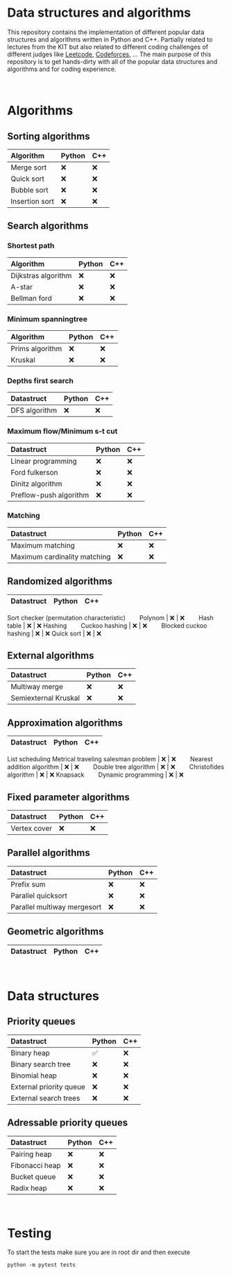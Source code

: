 # Data structures and algorithms
This repository contains the implementation of different popular data structures and algorithms written in Python and C++. Partially related to lectures from the KIT but also related to different coding challenges of different judges like [Leetcode](https://leetcode.com/), [Codeforces](https://codeforces.com/), ... The main purpose of this repository is to get hands-dirty with all of the popular data structures and algorithms and for coding experience.

<br />

# Algorithms

## Sorting algorithms
Algorithm | Python | C++
:------------ | :-------------| :-------------
Merge sort | ❌ | ❌
Quick sort | ❌ | ❌
Bubble sort | ❌ | ❌
Insertion sort | ❌ | ❌

## Search algorithms
### Shortest path
Algorithm | Python | C++
:------------ | :-------------| :-------------
Dijkstras algorithm | ❌ | ❌
A-star | ❌ | ❌
Bellman ford | ❌ | ❌
### Minimum spanningtree
Algorithm | Python | C++
:------------ | :-------------| :-------------
Prims algorithm | ❌ | ❌
Kruskal | ❌ | ❌
### Depths first search
Datastruct | Python | C++
:------------ | :-------------| :-------------
DFS algorithm | ❌ | ❌
### Maximum flow/Minimum s-t cut
Datastruct | Python | C++
:------------ | :-------------| :-------------
Linear programming | ❌ | ❌
Ford fulkerson | ❌ | ❌
Dinitz algorithm | ❌ | ❌
Preflow-push algorithm | ❌ | ❌
### Matching
Datastruct | Python | C++
:------------ | :-------------| :-------------
Maximum matching | ❌ | ❌
Maximum cardinality matching | ❌ | ❌

## Randomized algorithms
Datastruct | Python | C++
:------------ | :-------------| :-------------
Sort checker (permutation characteristic)
&ensp;&thinsp;&ensp;&thinsp;&ensp;&thinsp;Polynom | ❌ | ❌
&ensp;&thinsp;&ensp;&thinsp;&ensp;&thinsp;Hash table | ❌ | ❌
Hashing
&ensp;&thinsp;&ensp;&thinsp;&ensp;&thinsp;Cuckoo hashing | ❌ | ❌
&ensp;&thinsp;&ensp;&thinsp;&ensp;&thinsp;Blocked cuckoo hashing | ❌ | ❌
Quick sort | ❌ | ❌

## External algorithms
Datastruct | Python | C++
:------------ | :-------------| :-------------
Multiway merge | ❌ | ❌
Semiexternal Kruskal | ❌ | ❌

## Approximation algorithms
Datastruct | Python | C++
:------------ | :-------------| :-------------
List scheduling
Metrical traveling salesman problem | ❌ | ❌
&ensp;&thinsp;&ensp;&thinsp;&ensp;&thinsp;Nearest addition algorithm | ❌ | ❌
&ensp;&thinsp;&ensp;&thinsp;&ensp;&thinsp;Double tree algorithm | ❌ | ❌
&ensp;&thinsp;&ensp;&thinsp;&ensp;&thinsp;Christofides algorithm | ❌ | ❌
Knapsack
&ensp;&thinsp;&ensp;&thinsp;&ensp;&thinsp;Dynamic programming | ❌ | ❌

## Fixed parameter algorithms
Datastruct | Python | C++
:------------ | :-------------| :-------------
Vertex cover | ❌ | ❌

## Parallel algorithms
Datastruct | Python | C++
:------------ | :-------------| :-------------
Prefix sum | ❌ | ❌
Parallel quicksort | ❌ | ❌
Parallel multiway mergesort | ❌ | ❌

## Geometric algorithms
Datastruct | Python | C++
:------------ | :-------------| :-------------

<br />

# Data structures

## Priority queues
Datastruct | Python | C++
:------------ | :-------------| :-------------
Binary heap | ✅ | ❌
Binary search tree | ❌ | ❌
Binomial heap | ❌ | ❌
External priority queue | ❌ | ❌
External search trees | ❌ | ❌

## Adressable priority queues
Datastruct | Python | C++
:------------ | :-------------| :-------------
Pairing heap | ❌ | ❌
Fibonacci heap | ❌ | ❌
Bucket queue | ❌ | ❌
Radix heap | ❌ | ❌

</br>

# Testing
To start the tests make sure you are in root dir and then execute
```
python -m pytest tests
```
